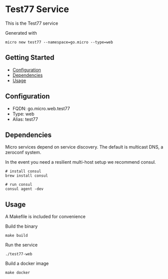 # Test77 Service

This is the Test77 service

Generated with

```
micro new test77 --namespace=go.micro --type=web
```

## Getting Started

- [Configuration](#configuration)
- [Dependencies](#dependencies)
- [Usage](#usage)

## Configuration

- FQDN: go.micro.web.test77
- Type: web
- Alias: test77

## Dependencies

Micro services depend on service discovery. The default is multicast DNS, a zeroconf system.

In the event you need a resilient multi-host setup we recommend consul.

```
# install consul
brew install consul

# run consul
consul agent -dev
```

## Usage

A Makefile is included for convenience

Build the binary

```
make build
```

Run the service
```
./test77-web
```

Build a docker image
```
make docker
```